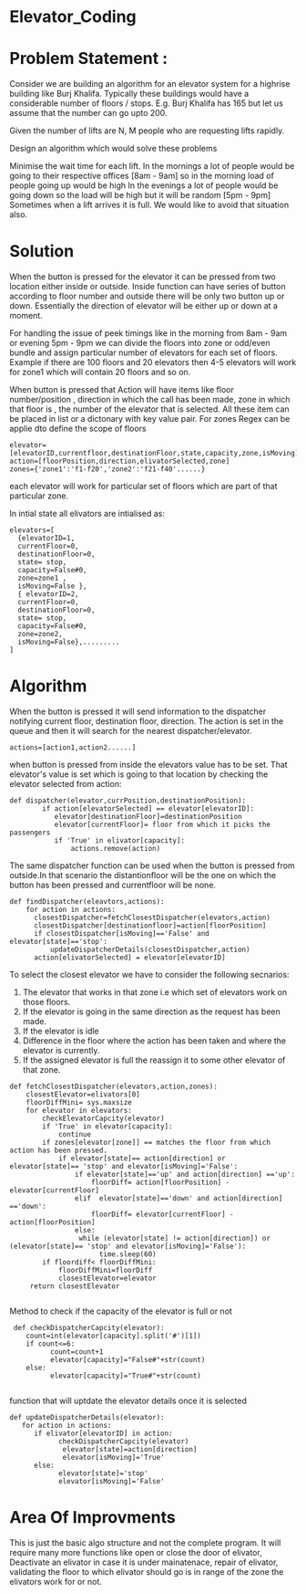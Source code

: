 # Elevator_Coding
# **Problem Statement :** 

Consider we are building an algorithm for an elevator system for a highrise building like Burj Khalifa. Typically these buildings would have a considerable number of floors / stops. E.g. Burj Khalifa has 165 but let us assume that the number can go upto 200.

Given the number of lifts are N, M people who are requesting lifts rapidly. 

Design an algorithm which would solve these problems

Minimise the wait time for each lift.
In the mornings a lot of people would be going to their respective offices [8am - 9am] so in the morning load of people going up would be high
In the evenings a lot of people would be going down so the load will be high but it will be random [5pm - 9pm]
Sometimes when a lift arrives it is full. We would like to avoid that situation also.

 # **Solution**
When the button is pressed for the elevator it can be pressed from two location either inside or outside. Inside function can have series of button according to floor number and outside there will be only two button up or down. Essentially the direction of elevator will be either up or down at a moment.

For handling the issue of peek timings like in the morning from 8am - 9am or evening 5pm - 9pm we can divide the floors into zone or odd/even bundle and assign particular number of elevators for each set of floors. Example if there are 100 floors and 20 elevators then 4-5 elevators will work for zone1 which will contain 20 floors and so on.

When button is pressed that Action will have items like floor number/position , direction in which the call has been made, zone in which that floor is , the number of the elevator that is selected. All these item can be placed in list or a dictonary with key value pair. For zones Regex can be applie dto define the scope of floors
```
elevator=[elevatorID,currentfloor,destinationFloor,state,capacity,zone,isMoving]
action=[floorPosition,direction,elivatorSelected,zone]
zones={'zone1':'f1-f20','zone2':'f21-f40'......}
```
each elevator will work for particular set of floors which are part of that particular zone.

In intial state all elivators are intialised as:
```
elevators=[
  {elevatorID=1,
  currentFloor=0,
  destinationFloor=0,
  state= stop,
  capacity=False#0,
  zone=zone1 ,
  isMoving=False },
  { elevatorID=2,
  currentFloor=0,
  destinationFloor=0,
  state= stop,
  capacity=False#0,
  zone=zone2,
  isMoving=False},.........
]
```

 # **Algorithm**
When the button is pressed it will send information to the dispatcher notifying current floor, destination floor, direction. The action is set in the queue and then it will search for the nearest dispatcher/elevator. 
```
actions=[action1,action2......]
```
when button is pressed from inside the elevators value has to be set. That elevator's value is set which is going to that location by checking the elevator selected from action:
```
def dispatcher(elevator,currPosition,destinationPosition):
        if action[elevatorSelected] == elevator[elevatorID]:
           elevator[destinationFloor]=destinationPosition
           elevator[currentFloor]= floor from which it picks the passengers
           if 'True' in elivator[capacity]:
               actions.remove(action)
```            
The same dispatcher function can be used when the button is pressed from outside.In that scenario the distantionfloor will be the one on which the button has been pressed and currentfloor will be none.
```
def findDispatcher(eleavtors,actions):
    for action in actions:
      closestDispatcher=fetchClosestDispatcher(elevators,action)
      closestDispatcher[destinationfloor]=action[floorPosition]
      if closestDispatcher[isMoving]=='False' and elevator[state]=='stop':
          updateDispatcherDetails(closestDispatcher,action)
      action[elivatorSelected] = elevator[elevatorID]
```
To select the closest elevator we have to consider the following secnarios:
1. The elevator that works in that zone i.e which set of elevators work on those floors.
2. If the elevator is going in the same direction as the request has been made.
3. If the elevator is idle
4. Difference in the floor where the action has been taken and where the elevator is currently.
5. If the assigned elevator is full the reassign it to some other elevator of that zone.
```
def fetchClosestDispatcher(elevators,action,zones):
    closestElevator=elivators[0]
    floorDiffMini= sys.maxsize
    for elevator in elevators:
        checkElevatorCapcity(elevator)
        if 'True' in elevator[capacity]:
            continue
        if zones[elevator[zone]] == matches the floor from which action has been pressed.   
            if elevator[state]== action[direction] or elevator[state]== 'stop' and elevator[isMoving]='False':
                if elevator[state]=='up' and action[direction] =='up':
                    floorDiff= action[floorPosition] - elevator[currentFloor]
                elif  elevator[state]=='down' and action[direction] =='down':
                    floorDiff= elevator[currentFloor] - action[floorPosition]
                else:
                 while (elevator[state] != action[direction]) or (elevator[state]== 'stop' and elevator[isMoving]='False'):
                      time.sleep(60) 
        if floordiff< floorDiffMini:
            floorDiffMini=floorDiff
            closestElevator=elevator
     return closestElevator
 
``` 
 Method to check if the capacity of the elevator is full or not
```
 def checkDispatcherCapcity(elevator):
    count=int(elevator[capacity].split('#')[1])
    if count<=6:
          count=count+1
          elevator[capacity]="False#"+str(count)
    else:
          elevator[capacity]="True#"+str(count)
  
  ```
 function that will uptdate the elevator details once it is selected
  ```
  def updateDispatcherDetails(elevator):
     for action in actions:
        if elivator[elevatorID] in action:
              checkDispatcherCapcity(elevator)
               elevator[state]=action[direction]
               elevator[isMoving]='True'
        else:
              elevator[state]='stop'
              elevator[isMoving]='False'
```
# Area Of Improvments
This is just the basic algo structure and not the complete program. It will require many more functions like open or close the door of elivator, Deactivate an elivator in case it is under mainatenace, repair of elivator, validating the floor to which elivator should go is in range of the zone the elivators work for or not.
